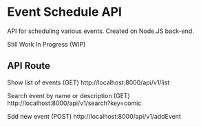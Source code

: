 
# Event Schedule API

API for scheduling various events. Created on Node.JS back-end.

Still Work In Progress (WIP)


## API Route
Show list of events
    (GET) http://localhost:8000/api/v1/list

Search event by name or description
    (GET) http://localhost:8000/api/v1/search?key=comic

Sdd new event
    (POST) http://localhost:8000/api/v1/addEvent
